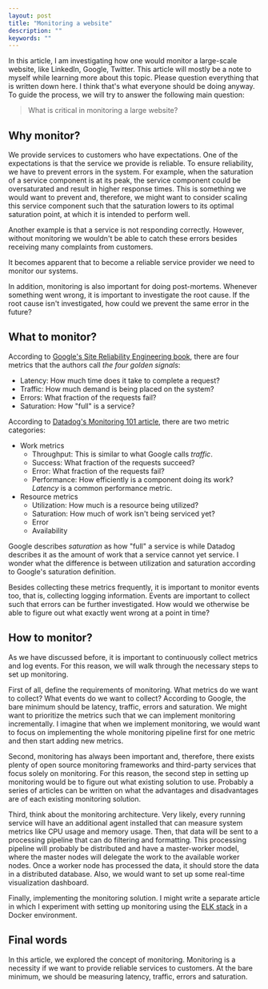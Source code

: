 ```yaml
---
layout: post
title: "Monitoring a website"
description: ""
keywords: ""
---
```


In this article, I am investigating how one would monitor a large-scale website,
like LinkedIn, Google, Twitter. This article will mostly be a note to myself
while learning more about this topic. Please question everything that is written
down here. I think that's what everyone should be doing anyway. To guide the
process, we will try to answer the following main question:

> What is critical in monitoring a large website?

## Why monitor?

We provide services to customers who have expectations. One of the expectations
is that the service we provide is reliable. To ensure reliability, we have to
prevent errors in the system. For example, when the saturation of a service
component is at its peak, the service component could be oversaturated and
result in higher response times. This is something we would want to prevent and,
therefore, we might want to consider scaling this service component such that
the saturation lowers to its optimal saturation point, at which it is intended
to perform well.

Another example is that a service is not responding correctly. However, without
monitoring we wouldn't be able to catch these errors besides receiving many
complaints from customers.

It becomes apparent that to become a reliable service provider we need to
monitor our systems.

In addition, monitoring is also important for doing post-mortems. Whenever
something went wrong, it is important to investigate the root cause. If the root
cause isn't investigated, how could we prevent the same error in the future?

## What to monitor?

According to
[Google's Site Reliability Engineering book](https://landing.google.com/sre/sre-book/chapters/monitoring-distributed-systems/#xref_monitoring_golden-signals),
there are four metrics that the authors call _the four golden signals_:

- Latency: How much time does it take to complete a request?
- Traffic: How much demand is being placed on the system?
- Errors: What fraction of the requests fail?
- Saturation: How "full" is a service?

According to
[Datadog's Monitoring 101 article](https://www.datadoghq.com/blog/monitoring-101-collecting-data/#metrics),
there are two metric categories:

- Work metrics
  - Throughput: This is similar to what Google calls _traffic_.
  - Success: What fraction of the requests succeed?
  - Error: What fraction of the requests fail?
  - Performance: How efficiently is a component doing its work? _Latency_ is a
    common performance metric.
- Resource metrics
  - Utilization: How much is a resource being utilized?
  - Saturation: How much of work isn't being serviced yet?
  - Error
  - Availability

Google describes _saturation_ as how "full" a service is while Datadog describes
it as the amount of work that a service cannot yet service. I wonder what the
difference is between utilization and saturation according to Google's
saturation definition.

Besides collecting these metrics frequently, it is important to monitor events
too, that is, collecting logging information. Events are important to collect
such that errors can be further investigated. How would we otherwise be able to
figure out what exactly went wrong at a point in time?

## How to monitor?

As we have discussed before, it is important to continuously collect metrics and
log events. For this reason, we will walk through the necessary steps to set up
monitoring.

First of all, define the requirements of monitoring. What metrics do we want to
collect? What events do we want to collect? According to Google, the bare
minimum should be latency, traffic, errors and saturation. We might want to
prioritize the metrics such that we can implement monitoring incrementally. I
imagine that when we implement monitoring, we would want to focus on
implementing the whole monitoring pipeline first for one metric and then start
adding new metrics.

Second, monitoring has always been important and, therefore, there exists plenty
of open source monitoring frameworks and third-party services that focus solely
on monitoring. For this reason, the second step in setting up monitoring would
be to figure out what existing solution to use. Probably a series of articles
can be written on what the advantages and disadvantages are of each existing
monitoring solution.

Third, think about the monitoring architecture. Very likely, every running
service will have an additional agent installed that can measure system metrics
like CPU usage and memory usage. Then, that data will be sent to a processing
pipeline that can do filtering and formatting. This processing pipeline will
probably be distributed and have a master-worker model, where the master nodes
will delegate the work to the available worker nodes. Once a worker node has
processed the data, it should store the data in a distributed database. Also, we
would want to set up some real-time visualization dashboard.

Finally, implementing the monitoring solution. I might write a separate article
in which I experiment with setting up monitoring using the
[ELK stack](https://www.elastic.co/elk-stack) in a Docker environment.

## Final words

In this article, we explored the concept of monitoring. Monitoring is a
necessity if we want to provide reliable services to customers. At the bare
minimum, we should be measuring latency, traffic, errors and saturation.
